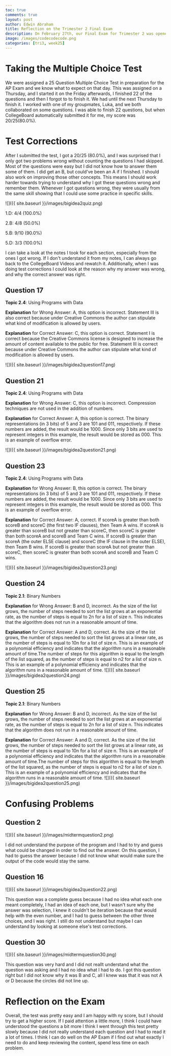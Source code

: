 ```yaml
---
toc: true
comments: true
layout: post
author: Edwin Abraham
title: Reflection on the Trimester 2 Final Exam
description: On February 27th, our Final Exam for Trimester 2 was opened and it was a Multiple Choice Test on CollegeBoard with 50 Questions and this is my reflection as well as any test corrections
image: /images/codecodecode.png
categories: [tri3, week25]
---
```


# Taking the Multiple Choice Test
We were assigned a 25 Question Multiple Choice Test in preparation for the AP Exam and we know what to expect on that day. This was assigned on a Thursday, and I started it on the Friday afterwards, I finished 22 of the questions and then I forgot to to finish it. We had until the next Thursday to finish it. I worked with one of my groupmates, Luka, and we both collaborated on some questions. I was able to finish 22 questions, but when CollegeBoard automatically submitted it for me, my score was 20/25(80.0%).

# Test Corrections
After I submitted the test, I got a 20/25 (80.0%), and I was surprised that I only got two problems wrong without counting the questions I had skipped. Most of the questions were easy but I did not know how to answer them some of them. I did get an B, but could've been an A if I finished. I should also work on improving those other concepts. This means I should work harder towards trying to understand why I got these questions wrong and remember them. Whenever I got questions wrong, they were usually from the same skill showing that I could use some practice in specific skills. 

![]({{ site.baseurl }}/images/bigidea2quiz.png)

1.D: 4/4 (100.0%)

2.B: 4/8 (50.0%)

5.B: 9/10 (90.0%)

5.D: 3/3 (100.0%)

I can take a look at the notes I took for each section, especially from the ones I got wrong. If I don't understand it from my notes, I can always go back to the CollegeBoard Videos and rewatch it. Additionally, when I was doing test corrections I could look at the reason why my answer was wrong, and why the correct answer was right.

## Question 17
**Topic 2.4**: Using Programs with Data

**Explanation** for Wrong Answer: A, this option is incorrect. Statement III is also correct because under Creative Commons the author can stipulate what kind of modification is allowed by users.

**Explanation** for Correct Answer: C, this option is correct. Statement I is correct because the Creative Commons license is designed to increase the amount of content available to the public for free. Statement III is correct because under Creative Commons the author can stipulate what kind of modification is allowed by users.

![]({{ site.baseurl }}/images/bigidea2question17.png)

## Question 21
**Topic 2.4**: Using Programs with Data

**Explanation** for Wrong Answer: C, this option is incorrect. Compression techniques are not used in the addition of numbers.

**Explanation** for Correct Answer: A, this option is correct. The binary representations (in 3 bits) of 5 and 3 are 101 and 011, respectively. If these numbers are added, the result would be 1000. Since only 3 bits are used to represent integers in this example, the result would be stored as 000. This is an example of overflow error.

![]({{ site.baseurl }}/images/bigidea2question21.png)

## Question 23
**Topic 2.4**: Using Programs with Data

**Explanation** for Wrong Answer: B, this option is correct. The binary representations (in 3 bits) of 5 and 3 are 101 and 011, respectively. If these numbers are added, the result would be 1000. Since only 3 bits are used to represent integers in this example, the result would be stored as 000. This is an example of overflow error.

**Explanation** for Correct Answer: A, correct. If scoreA is greater than both scoreB and scoreC (the first two IF clauses), then Team A wins. If scoreA is greater than scoreB but not greater than scoreC, then scoreC is greater than both scoreA and scoreB and Team C wins. If scoreB is greater than scoreA (the outer ELSE clause) and scoreC (the IF clause in the outer ELSE), then Team B wins. If scoreB is greater than scoreA but not greater than scoreC, then scoreC is greater than both scoreA and scoreB and Team C wins.

![]({{ site.baseurl }}/images/bigidea2question23.png)

## Question 24
**Topic 2.1**: Binary Numbers

**Explanation** for Wrong Answer: B and D, incorrect. As the size of the list grows, the number of steps needed to sort the list grows at an exponential rate, as the number of steps is equal to 2n for a list of size n. This indicates that the algorithm does not run in a reasonable amount of time.

**Explanation** for Correct Answer: A and D, correct. As the size of the list grows, the number of steps needed to sort the list grows at a linear rate, as the number of steps is equal to 10n for a list of size n. This is an example of a polynomial efficiency and indicates that the algorithm runs in a reasonable amount of time.The number of steps for this algorithm is equal to the length of the list squared, as the number of steps is equal to n2 for a list of size n. This is an example of a polynomial efficiency and indicates that the algorithm runs in a reasonable amount of time.
![]({{ site.baseurl }}/images/bigidea2question24.png)

## Question 25
**Topic 2.1**: Binary Numbers

**Explanation** for Wrong Answer: B and D, incorrect. As the size of the list grows, the number of steps needed to sort the list grows at an exponential rate, as the number of steps is equal to 2n for a list of size n. This indicates that the algorithm does not run in a reasonable amount of time.

**Explanation** for Correct Answer: A and D, correct. As the size of the list grows, the number of steps needed to sort the list grows at a linear rate, as the number of steps is equal to 10n for a list of size n. This is an example of a polynomial efficiency and indicates that the algorithm runs in a reasonable amount of time.The number of steps for this algorithm is equal to the length of the list squared, as the number of steps is equal to n2 for a list of size n. This is an example of a polynomial efficiency and indicates that the algorithm runs in a reasonable amount of time.
![]({{ site.baseurl }}/images/bigidea2question25.png)

# Confusing Problems

## Question 2
![]({{ site.baseurl }}/images/midtermquestion2.png)

I did not understand the purpose of the program and I had to try and guess what could be changed in order to find out the answer. On this question, I had to guess the answer because I did not know what would make sure the output of the code would stay the same.

## Question 16
![]({{ site.baseurl }}/images/bigidea2question22.png)

This question was a complete guess because I had no idea what each one meant completely, I had an idea of each one, but I wasn't sure why the answer was selection, I knew it couldn't be iteration because that would help with the even number, and I had to guess between the other three choices, and I was right. I still do not understand but maybe I can understand by looking at someone else's test corrections.

## Question 30
![]({{ site.baseurl }}/images/midtermquestion30.png)

This question was very hard and I did not reallt understand what the question was asking and I had no idea what I had to do. I got this question right but I did not know why it was B and C, all I knew was that it was not A or D because the circles did not line up.

# Reflection on the Exam
Overall, the test was pretty easy and I am happy with ny score, but I should try to get a higher score. If I paid attention a little more, I think I could have understood the questions a bit more I think I went through this test pretty slowly because I did not really understand each question and I had to read it a lot of times. I think I can do well on the AP Exam if I find out what exactly I need to do and keep reviewing the content, spend less time on each problem.
